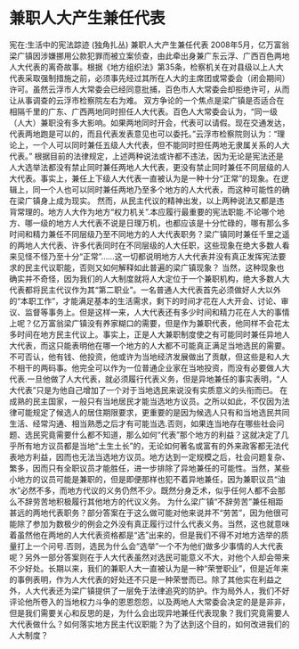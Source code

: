 # 兼职人大产生兼任代表

宪在:生活中的宪法踪迹 (独角扎丛)
兼职人大产生兼任代表
2008年5月，亿万富翁梁广镇因涉嫌挪用公款犯罪而被立案侦查，由此牵出身兼广东云浮、广西百色两地人大代表的离奇故事。根据《地方组织法》第35条，检察机关在对县级以上人大代表采取强制措施之前，必须事先经过其所在人大的主席团或常委会（闭会期间）许可。虽然云浮市人大常委会已经同意批捕，百色市人大常委会却拒绝许可，从而让从事调查的云浮市检察院左右为难。
双方争论的一个焦点是梁广镇是否适合在相隔千里的广东、广西两地同时担任人大代表。百色人大常委会认为，“同一级（人大）兼职没有多大影响。如果两地同时开会，代表可以请假。现在交通发达，代表两地跑是可以的，而且代表发表意见也可以委托。”云浮市检察院则认为：“理论上，一个人可以同时兼任五级人大代表，但不能同时担任两地无隶属关系的人大代表。”
根据目前的法律规定，上述两种说法或许都不违法，因为无论是宪法还是人大选举法都没有禁止同时兼任两地人大代表，更没有禁止同时兼任不同层级的人大代表。事实上，兼任上下级人大代表一直被认为是一种十分“正常”的现象。在逻辑上，同一个人也可以同时兼任两地乃至多个地方的人大代表，而这种可能性的确在梁广镇身上成为现实。
然而，从民主代议的精神出发，以上两种说法又都是违背常理的。地方人大作为地方“权力机关”.本应履行最重要的宪法职能.不论哪个地方、哪一级的地方人大代表不说是日理万机，也都应该是十分忙碌的，哪有那么多时间和精力兼任不同层级乃至不同地方的人大代表职务？梁广镇同时兼任千里之遥的两地人大代表、许多代表同时在不同层级的人大任职，这些现象在绝大多数人看来见怪不怪乃至十分“正常”……这一切都说明地方人大代表并没有真正发挥宪法要求的民主代议职能，否则又如何解释如此普遍的梁广镇现象？
当然，这种现象也确实并不奇怪，因为我们的人大制度就将人大定位于一个兼职机构，绝大多数人大代表都将民主代议作为其“第二职业”。一名普通人大代表首先必须做好人大以外的“本职工作”，才能满足基本的生活需求，剩下的时间才花在人大开会、讨论、审议、监督等事务上。但是这样一来，人大代表还有多少时间和精力花在人大的事情上呢？亿万富翁梁广镇没有养家糊口的需要，但是作为兼职代表，他同样不会花太多时间在地方民主代议上。事实上，正是人大兼职制度使之有可能同时兼任异地人大代表，而这只能表明他在哪一个地方的人大都不可能真正满足当地选民的需要。不可否认，他有钱、他投资，他或许为当地经济发展做出了贡献，但这些是和人大不相干的两码事。他完全可以作为一位普通企业家在当地投资，而没有必要做人大代表.一旦他做了人大代表，就必须履行代表义务，但是异地兼任的事实表明，“人大代表”只是为他自己增加了一个对于当地选民来说没有实质意义的头衔而已。
在成熟的民主国家，一般只有当地居民才能当选地方议员。之所以如此，不仅因为法律可能规定了候选人的居住期限要求，更重要的是因为候选人只有和当地选民共同生活、经常沟通、相当熟悉之后才有可能当选.否则，如果连当地存在哪些社会问题、选民究竟需要什么都不知道，那么如何“代表”那个地方的利益？这就决定了几乎所有地方议员都是当地“土生土长”的，无论如何著名或富有的外来政客都无法代表地方利益，因而也无法当选地方议员。地方达到一定规模之后，社会问题复杂、繁多，因而只有全职议员才能胜任，进一步排除了异地兼任的可能性。当然，某些小地方的议员可能是兼职的，但是即便那样也犯不着异地兼任，因为兼职议员“油水”必然不多，而地方代议的义务仍然不少。既然分身乏术，似乎任何人都不会那么不辞劳苦地积极履行其他地方的代议义务。
为什么梁广镇“不辞劳苦”兼任相距甚远的两地代表职务？部分答案在于这么做可能对他来说并不“劳苦”，因为他很可能除了参加为数极少的例会之外没有真正履行过什么代表义务。当然，这也就意味着虽然他在两地的人大代表资格都是“选”出来的，但是我们不得不对地方选举的质量打上一个问号.否则，选民为什么会“选举”一个不为他们做多少事情的人大代表呢？另外一部分答案则在于人大代表虽然对选民可能意义不大，对他个人却会带来不少好处。长期以来，我们的兼职人大一直被认为是一种“荣誉职业”，但是近年来的事例表明，作为人大代表的好处还不只是一种荣誉而已。除了其他实在利益之外，人大代表还为梁广镇提供了一层免于法律追究的防护。作为局外人，我们不好评论他所卷入的当地权力斗争的恩恩怨怨，以及两地人大常委会决定的是是非非，但是我们需要关心和反思的是，为什么会出现异地兼任代表现象？我们究竟需要人大代表做什么？如何落实地方民主代议职能？为了达到这个目的，如何改进我们的人大制度？